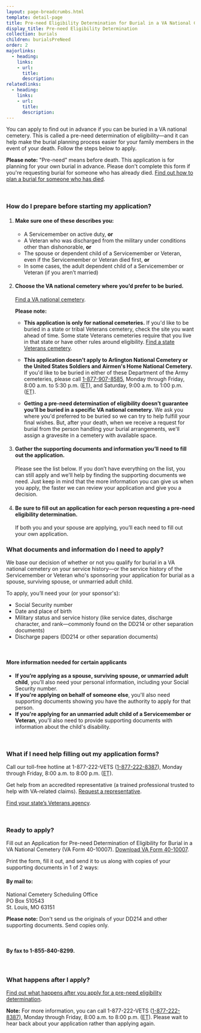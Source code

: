 ```yaml
---
layout: page-breadcrumbs.html
template: detail-page
title: Pre-need Eligibility Determination for Burial in a VA National Cemetery
display_title: Pre-need Eligibility Determination
collection: burials
children: burialsPreNeed
order: 2
majorlinks:
  - heading:
    links:
    - url:
      title:
      description:
relatedlinks:
  - heading:
    links:
    - url:
      title:
      description:
---
```


<div class="va-introtext">

You can apply to find out in advance if you can be buried in a VA national cemetery. This is called a pre-need determination of eligibility—and it can help make the burial planning process easier for your family members in the event of your death. Follow the steps below to apply.

</div>

**Please note:** "Pre-need" means before death. This application is for planning for your own burial in advance. Please don't complete this form if you're requesting burial for someone who has already died. [Find out how to plan a burial for someone who has died](/burials-and-memorials/burial-planning/).

<br>

### How do I prepare before starting my application?

<ol class="process">
<li class="process-step list-one">

#### Make sure one of these describes you:
- A Servicemember on active duty, **or**
- A Veteran who was discharged from the military under conditions other than dishonorable, **or**
- The spouse or dependent child of a Servicemember or Veteran, even if the Servicemember or Veteran died first, **or**
- In some cases, the adult dependent child of a Servicemember or Veteran (if you aren’t married)

</li>

<li class="process-step list-two">

#### Choose the VA national cemetery where you’d prefer to be buried. <br>
[Find a VA national cemetery](/facilities/).

**Please note:**

- **This application is only for national cemeteries.** If you'd like to be buried in a state or tribal Veterans cemetery, check the site you want ahead of time. Some state Veterans cemeteries require that you live in that state or have other rules around eligibility. [Find a state Veterans cemetery](https://www.cem.va.gov/cem/cems/listcem.asp).

- **This application doesn’t apply to Arlington National Cemetery or the United States Soldiers and Airmen's Home National Cemetery.** If you'd like to be buried in either of these Department of the Army cemeteries, please call <a href="tel:+18779078585">1-877-907-8585</a>, Monday through Friday, 8:00 a.m. to 5:30 p.m. (<abbr title="eastern time">ET</abbr>), and Saturday, 9:00 a.m. to 1:00 p.m. (<abbr title="eastern time">ET</abbr>).

- **Getting a pre-need determination of eligibility doesn’t guarantee you’ll be buried in a specific VA national cemetery.** We ask you where you'd preferred to be buried so we can try to help fulfill your final wishes. But, after your death, when we receive a request for burial from the person handling your burial arrangements, we'll assign a gravesite in a cemetery with available space.

</li>

<li class="process-step list-three">

#### Gather the supporting documents and information you’ll need to fill out the application.

Please see the list below. If you don’t have everything on the list, you can still apply and we'll help by finding the supporting documents we need. Just keep in mind that the more information you can give us when you apply, the faster we can review your application and give you a decision.

</li>

<li class="process-step list-four">

#### Be sure to fill out an application for each person requesting a pre-need eligibility determination.

If both you and your spouse are applying, you’ll each need to fill out your own application.

</li>
</ol>

<div class="feature" markdown=“1”>

### What documents and information do I need to apply?

We base our decision of whether or not you qualify for burial in a VA national cemetery on your service history—or the service history of the Servicemember or Veteran who's sponsoring your application for burial as a spouse, surviving spouse, or unmarried adult child.

To apply, you’ll need your (or your sponsor's):

- Social Security number
- Date and place of birth
- Military status and service history (like service dates, discharge character, and rank—commonly found on the DD214 or other separation documents)
- Discharge papers (DD214 or other separation documents)

<br>

#### More information needed for certain applicants

- **If you’re applying as a spouse, surviving spouse, or unmarried adult child**, you’ll also need your personal information, including your Social Security number.
- **If you're applying on behalf of someone else**, you'll also need supporting documents showing you have the authority to apply for that person.
- **If you're applying for an unmarried adult child of a Servicemember or Veteran**, you'll also need to provide supporting documents with information about the child's disability.

<br>

</div>

### What if I need help filling out my application forms?

Call our toll-free hotline at 1-877-222-VETS (<a href="tel:+18772228387">1-877-222-8387</a>), Monday through Friday, 8:00 a.m. to 8:00 p.m. (<abbr title="eastern time">ET</abbr>).

Get help from an accredited representative (a trained professional trusted to help with VA-related claims). [Request a representative](https://www.ebenefits.va.gov/ebenefits/about/feature?feature=request-vso-representative).

[Find your state’s Veterans agency](https://www.va.gov/statedva.htm).

<div markdown="0"><br></div>

### Ready to apply?

Fill out an Application for Pre-need Determination of Eligibility for Burial in a VA National Cemetery (VA Form 40-10007). [Download VA Form 40-10007](https://www.va.gov/vaforms/va/pdf/VA40-10007.pdf).

Print the form, fill it out, and send it to us along with copies of your supporting documents in 1 of 2 ways:

#### By mail to:

<p class="va-address-block">
	    National Cemetery Scheduling Office<br>
	    PO Box 510543<br>
	    St. Louis, MO 63151<br>
</p>

**Please note:** Don't send us the originals of your DD214 and other supporting documents. Send copies only.

<br>

#### By fax to 1-855-840-8299.

<br>

### What happens after I apply?

[Find out what happens after you apply for a pre-need eligibility determination](/burials-and-memorials/pre-need/after-you-apply/).

**Note:** For more information, you can call 1-877-222-VETS (<a href="tel:+18772228387">1-877-222-8387</a>), Monday through Friday, 8:00 a.m. to 8:00 p.m. (<abbr title="eastern time">ET</abbr>). Please wait to hear back about your application rather than applying again.


<div markdown="0"><br></div>
